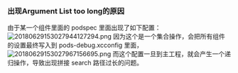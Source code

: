 ### 出现Argument List too long的原因
由于某一个组件里面的 podspec 里面出现了如下配置：
![20180629153027944127294.png](http://p88xz0cfk.bkt.clouddn.com/20180629153027944127294.png)
因为这个是一个集合操作，会把所有组件的设置最终写入到 pods-debug.xcconfig 里面，
![20180629153027967156695.png](http://p88xz0cfk.bkt.clouddn.com/20180629153027967156695.png)
而这个配置一旦到主工程，就会产生一个递归操作，导致出现拼接 search 路径过长的问题。

